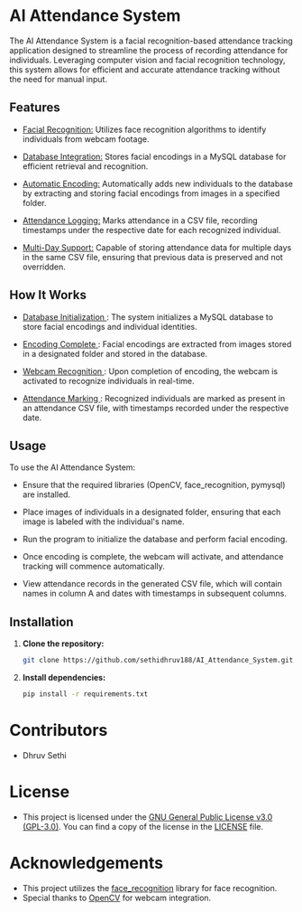 # **AI Attendance System**
The AI Attendance System is a facial recognition-based attendance tracking application designed to streamline the process of recording attendance for individuals. Leveraging computer vision and facial recognition technology, this system allows for efficient and accurate attendance tracking without the need for manual input.

## **Features**
- <ins>Facial Recognition:</ins> Utilizes face recognition algorithms to identify individuals from webcam footage.

- <ins>Database Integration:</ins> Stores facial encodings in a MySQL database for efficient retrieval and recognition.

- <ins>Automatic Encoding:</ins> Automatically adds new individuals to the database by extracting and storing facial encodings from images in a specified folder.

- <ins>Attendance Logging:</ins> Marks attendance in a CSV file, recording timestamps under the respective date for each recognized individual.

- <ins>Multi-Day Support:</ins> Capable of storing attendance data for multiple days in the same CSV file, ensuring that previous data is preserved and not overridden.

## **How It Works**
- <ins> Database Initialization </ins>: The system initializes a MySQL database to store facial encodings and individual identities.

- <ins> Encoding Complete </ins>: Facial encodings are extracted from images stored in a designated folder and stored in the database.

- <ins> Webcam Recognition </ins>: Upon completion of encoding, the webcam is activated to recognize individuals in real-time.

- <ins> Attendance Marking </ins>: Recognized individuals are marked as present in an attendance CSV file, with timestamps recorded under the respective date.


## **Usage**
To use the AI Attendance System:

- Ensure that the required libraries (OpenCV, face_recognition, pymysql) are installed.

- Place images of individuals in a designated folder, ensuring that each image is labeled with the individual's name.

- Run the program to initialize the database and perform facial encoding.

- Once encoding is complete, the webcam will activate, and attendance tracking will commence automatically.

- View attendance records in the generated CSV file, which will contain names in column A and dates with timestamps in subsequent columns.

## **Installation**

1. **Clone the repository:**
   ```bash
   git clone https://github.com/sethidhruv188/AI_Attendance_System.git

2. **Install dependencies:**
   ```bash
   pip install -r requirements.txt

# **Contributors**
- Dhruv Sethi

# **License**
- This project is licensed under the [GNU General Public License v3.0 (GPL-3.0)](https://opensource.org/licenses/GPL-3.0). You can find a copy of the license in the [LICENSE](LICENSE) file.

# **Acknowledgements**
- This project utilizes the [face_recognition](https://github.com/ageitgey/face_recognition) library for face recognition.
- Special thanks to [OpenCV](https://opencv.org/) for webcam integration.

